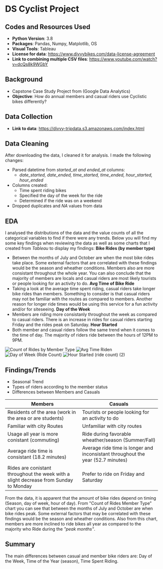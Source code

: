 # DS Cyclist Project

## Codes and Resources Used
* **Python Version**: 3.8
* **Packages**: Pandas, Numpy, Matplotlib, OS
* **Visual Tools**: Tableau
* **License for data**: https://www.divvybikes.com/data-license-agreement
* **Link to combining multiple CSV files**: https://www.youtube.com/watch?v=dcQs8k9WGbY

## Background
* Capstone Case Study Project from (Google Data Analytics)
* **Objective**: How do annual members and casual riders use Cyclistic bikes differently?

## Data Collection
* **Link to data**: https://divvy-tripdata.s3.amazonaws.com/index.html

## Data Cleaning
After downloading the data,  I cleaned it for analysis. I made the following changes:

* Parsed datetime from *started_at and ended_at* columns:
  * *date_started, date_ended, time_started, time_ended, hour_started, hour_ended*  
* Columns created: 
    * Time spent riding bikes
    * Specified the day of the week for the ride
    * Determined if the ride was on a weekend
* Dropped duplicates and *NA* values from data

## EDA
I analysed the distributions of the data and the value counts of all the categorical variables to find if there were any trends. Below you will find my some key findings when reviewing the data as well as some charts that I created from *Tableau* to display my findings:
**Bike Rides (by member type)**
  * Between the months of July and October are when the most bike rides take place. Some external factors that are correlated with these findings would be the season and wheather conditions. Members also are more consistant throughout the whole year. You can also conclude that the majority of members are locals and casual riders are most likely tourists or people looking for an activity to do.
**Avg Time of Bike Ride**
  * Taking a look at the average time spent riding, casual riders take longer bike rides than members. Something to consider is that casual riders may not be familiar with the routes as compared to members. Another reason for longer ride times would be using this service for a fun activity and/or for siteseeing.
**Day of the Week**
  * Members are riding more consistanly throughout the week as compared to casual riders. There is an increase in rides for casual riders starting Friday and the rides peak on Saturday. 
**Hour Started**
  * Both member and casual riders follow the same trend when it comes to the time of day. The majority of riders ride between the hours of 12PM to 9PM.

![Count of Rides by Member Type](https://user-images.githubusercontent.com/91089401/139720951-6db83f21-6afa-4247-b82b-81a2e1753e1d.png)
![Avg Time Riden](https://user-images.githubusercontent.com/91089401/139720904-354106d0-1359-4f79-b6ca-d0182f7dbba9.png)
![Day of Week (Ride Count)](https://user-images.githubusercontent.com/91089401/139720972-40fdcb6c-e4be-43f7-a2e5-19a89a11159e.png)
![Hour Started (ride count) (2)](https://user-images.githubusercontent.com/91089401/139724625-b44b57de-fb04-4264-95fc-0470844c1ef0.png)

## Findings/Trends
* Seasonal Trend
* Types of riders according to the member status
* Differences between Members and Casuals

| Members | Casuals |
|---|---|
| Residents of the area (work in the area or are students) | Tourists or people looking for an activity to do |
| Familiar with city Routes | Unfamiliar with city routes |
| Usage all year is more conistant (commuting) | Ride during favorable wheather/season (Summer/Fall) |
| Average ride time is consistant (18.2 minutes) | Average ride time is longer and inconsistant throughout the year (52.7 minutes) |
| Rides are conistant throughout the week with a slight decrease from Sunday to Monday | Prefer to ride on Friday and Saturday |

From the data, it is apparent that the amount of bike rides depend on timing (Season, day of week, hour of day). From "Count of Rides Member Type" chart you can see that between the months of July and October are when bike rides peak. Some external factors that may be correlated with these findings would be the season and wheather conditions. Also from this chart, members are more inclined to ride bikes all year as compared to the majority who Ride during the *"peak months"*. 

## Summary
The main differences between casual and member bike riders are: Day of the Week, Time of the Year (season), Time Spent Riding.
